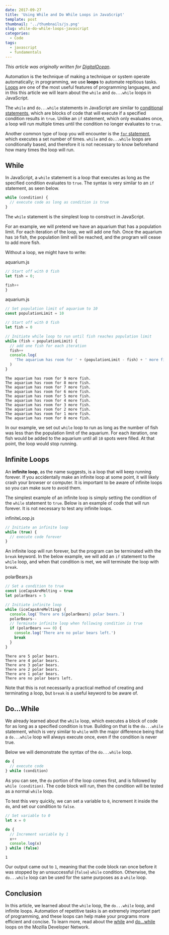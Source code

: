 ```yaml
---
date: 2017-09-27
title: 'Using While and Do While Loops in JavaScript'
template: post
thumbnail: '../thumbnails/js.png'
slug: while-do-while-loops-javascript
categories:
  - Code
tags:
  - javascript
  - fundamentals
---
```


_This article was originally written for [DigitalOcean](https://www.digitalocean.com/community/tutorials/using-while-and-do-while-loops-in-javascript)_.

Automation is the technique of making a technique or system operate automatically; in programming, we use **loops** to automate repitious tasks. [Loops](https://developer.mozilla.org/en-US/docs/Web/JavaScript/Guide/Loops_and_iteration) are one of the most useful features of programming languages, and in this this article we will learn about the `while` and `do...while` loops in JavaScript.

The `while` and `do...while` statements in JavaScript are similar to [conditional statements](https://www.digitalocean.com/community/tutorials/how-to-write-conditional-statements-in-javascript), which are blocks of code that will execute if a specified condition results in `true`. Unlike an `if` statement, which only evaluates once, a loop will run multiple times until the condition no longer evaluates to `true`.

Another common type of loop you will encounter is the [`for` statement](https://developer.mozilla.org/en-US/docs/Web/JavaScript/Reference/Statements/for), which executes a set number of times. `while` and `do...while` loops are conditionally based, and therefore it is not necessary to know beforehand how many times the loop will run.

## While

In JavaScript, a `while` statement is a loop that executes as long as the specified condition evaluates to `true`. The syntax is very similar to an `if` statement, as seen below.

```js
while (condition) {
  // execute code as long as condition is true
}
```

The `while` statement is the simplest loop to construct in JavaScript.

For an example, we will pretend we have an aquarium that has a population limit. For each iteration of the loop, we will add one fish. Once the aquarium has `10` fish, the population limit will be reached, and the program will cease to add more fish.

Without a loop, we might have to write:

<div class="filename">aquarium.js</div>

```js
// Start off with 0 fish
let fish = 0;

fish++
}
```

<div class="filename">aquarium.js</div>

```js
// Set population limit of aquarium to 10
const populationLimit = 10

// Start off with 0 fish
let fish = 0

// Initiate while loop to run until fish reaches population limit
while (fish < populationLimit) {
  // add one fish for each iteration
  fish++
  console.log(
    'The aquarium has room for ' + (populationLimit - fish) + ' more fish.'
  )
}
```

```terminal
The aquarium has room for 9 more fish.
The aquarium has room for 8 more fish.
The aquarium has room for 7 more fish.
The aquarium has room for 6 more fish.
The aquarium has room for 5 more fish.
The aquarium has room for 4 more fish.
The aquarium has room for 3 more fish.
The aquarium has room for 2 more fish.
The aquarium has room for 1 more fish.
The aquarium has room for 0 more fish.
```

In our example, we set out `while` loop to run as long as the number of fish was less than the population limit of the aquarium. For each iteration, one fish would be added to the aquarium until all `10` spots were filled. At that point, the loop would stop running.

## Infinite Loops

An **infinite loop**, as the name suggests, is a loop that will keep running forever. If you accidentally make an infinite loop at some point, it will likely crash your browser or computer. It is important to be aware of infinite loops so you can make sure to avoid them.

The simplest example of an infinite loop is simply setting the condition of the `while` statement to `true`. Below is an example of code that will run forever. It is not necessary to test any infinite loops.

<div class="filename">infiniteLoop.js</div>

```js
// Initiate an infinite loop
while (true) {
  // execute code forever
}
```

An infinite loop will run forever, but the program can be terminated with the `break` keyword. In the below example, we will add an `if` statement to the `while` loop, and when that condition is met, we will terminate the loop with `break`.

<div class="filename">polarBears.js</div>

```js
// Set a condition to true
const iceCapsAreMelting = true
let polarBears = 5

// Initiate infinite loop
while (iceCapsAreMelting) {
  console.log(`There are ${polarBears} polar bears.`)
  polarBears--
  // Terminate infinite loop when following condition is true
  if (polarBears === 0) {
    console.log('There are no polar bears left.')
    break
  }
}
```

```terminal
There are 5 polar bears.
There are 4 polar bears.
There are 3 polar bears.
There are 2 polar bears.
There are 1 polar bears.
There are no polar bears left.
```

Note that this is not necessarily a practical method of creating and terminating a loop, but `break` is a useful keyword to be aware of.

## Do...While

We already learned about the `while` loop, which executes a block of code for as long as a specified condition is true. Building on that is the `do...while` statement, which is very similar to `while` with the major difference being that a `do...while` loop will always execute once, even if the condition is never true.

Below we will demonstrate the syntax of the `do...while` loop.

```js
do {
  // execute code
} while (condition)
```

As you can see, the `do` portion of the loop comes first, and is followed by `while (condition)`. The code block will run, then the condition will be tested as a normal `while` loop.

To test this very quickly, we can set a variable to `0`, increment it inside the `do`, and set our condition to `false`.

```js
// Set variable to 0
let x = 0

do {
  // Increment variable by 1
  x++
  console.log(x)
} while (false)
```

```terminal
1
```

Our output came out to `1`, meaning that the code block ran once before it was stopped by an unsuccessful (`false`) `while` condition. Otherwise, the `do...while` loop can be used for the same purposes as a `while` loop.

## Conclusion

In this article, we learned about the `while` loop, the `do...while` loop, and infinite loops. Automation of repetitive tasks is an extremely important part of programming, and these loops can help make your programs more efficient and concise. To learn more, read about the [while](https://developer.mozilla.org/en-US/docs/Web/JavaScript/Reference/Statements/while) and [do...while](https://developer.mozilla.org/en-US/docs/Web/JavaScript/Reference/Statements/do...while) loops on the Mozilla Developer Network.
